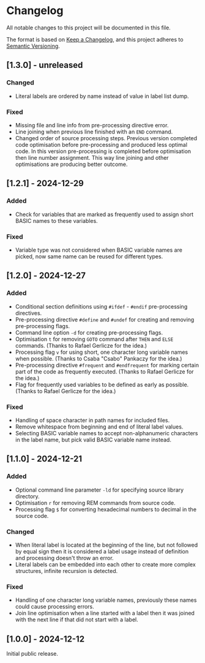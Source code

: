 # Changelog

All notable changes to this project will be documented in this file.

The format is based on [Keep a Changelog](https://keepachangelog.com/en/1.1.0/),
and this project adheres to [Semantic Versioning](https://semver.org/spec/v2.0.0.html).

## [1.3.0] - unreleased

### Changed

- Literal labels are ordered by name instead of value in label list dump.

### Fixed

- Missing file and line info from pre-processing directive error.
- Line joining when previous line finished with an `END` command.
- Changed order of source processing steps. Previous version completed code optimisation before pre-processing and
  produced less optimal code. In this version pre-processing is completed before optimisation then line number
  assignment. This way line joining and other optimisations are producing better outcome.

## [1.2.1] - 2024-12-29

### Added

- Check for variables that are marked as frequently used to assign short BASIC names to these variables.

### Fixed

- Variable type was not considered when BASIC variable names are picked, now same name can be reused for different
  types.

## [1.2.0] - 2024-12-27

### Added

- Conditional section definitions using `#ifdef` - `#endif` pre-processing directives.
- Pre-processing directive `#define` and `#undef` for creating and removing pre-processing flags.
- Command line option `-d` for creating pre-processing flags.
- Optimisation `t` for removing `GOTO` command after `THEN` and `ELSE` commands. (Thanks to Rafael Gerlicze for the
  idea.)
- Processing flag `v` for using short, one character long variable names when possible. (Thanks to Csaba "Csabo"
  Pankaczy for the idea.)
- Pre-processing directive `#frequent` and `#endfrequent` for marking certain part of the code as frequently executed.
  (Thanks to Rafael Gerlicze for the idea.)
- Flag for frequently used variables to be defined as early as possible. (Thanks to Rafael Gerlicze for the idea.)

### Fixed

- Handling of space character in path names for included files.
- Remove whitespace from beginning and end of literal label values.
- Selecting BASIC variable names to accept non-alphanumeric characters in the label name, but pick valid BASIC variable
  name instead.

## [1.1.0] - 2024-12-21

### Added

- Optional command line parameter `-ld` for specifying source library directory.
- Optimisation `r` for removing REM commands from source code.
- Processing flag `$` for converting hexadecimal numbers to decimal in the source code.

### Changed

- When literal label is located at the beginning of the line, but not followed by equal sign then it is considered a
  label usage instead of definition and processing doesn't throw an error.
- Literal labels can be embedded into each other to create more complex structures, infinite recursion is detected.

### Fixed

- Handling of one character long variable names, previously these names could cause processing errors.
- Join line optimisation when a line started with a label then it was joined with the next line if that did not start
  with a label.

## [1.0.0] - 2024-12-12

Initial public release.